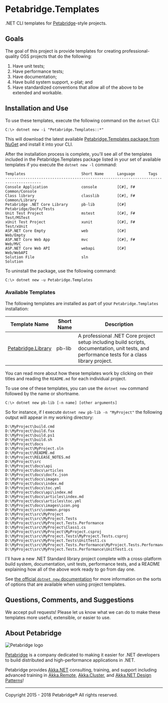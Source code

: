 # Petabridge.Templates
.NET CLI templates for [Petabridge](https://petabridge.com/)-style projects.

## Goals
The goal of this project is provide templates for creating professional-quality OSS projects that do the following:

1. Have unit tests;
2. Have performance tests;
3. Have documentation;
4. Have build system support, x-plat; and
5. Have standardized conventions that allow all of the above to be extended and workable.

## Installation and Use
To use these templates, execute the following command on the `dotnet` CLI:

```
C:\> dotnet new -i "Petabridge.Templates::*"
```

This will download the latest available [Petabridge.Templates package from NuGet](https://www.nuget.org/packages/Petabridge.Templates) and install it into your CLI.

After the installation process is complete, you'll see all of the templates included in the Petabridge.Templates package listed in your set of available templates if you execute the `dotnet new -l` command:

```
Templates                         Short Name      Language      Tags
--------------------------------------------------------------------------------------
Console Application               console         [C#], F#      Common/Console
Class library                     classlib        [C#], F#      Common/Library
Petabridge .NET Core Library      pb-lib          [C#]          Petabridge/DocFx/Tests
Unit Test Project                 mstest          [C#], F#      Test/MSTest
xUnit Test Project                xunit           [C#], F#      Test/xUnit
ASP.NET Core Empty                web             [C#]          Web/Empty
ASP.NET Core Web App              mvc             [C#], F#      Web/MVC
ASP.NET Core Web API              webapi          [C#]          Web/WebAPI
Solution File                     sln                           Solution
```

To uninstall the package, use the following command:

```
C:\> dotnet new -u Petabridge.Templates
```

### Available Templates
The following templates are installed as part of your `Petabridge.Templates` installation:

|    Template Name   | Short Name | Description                                                                                                                                   |
|:------------------:|------------|-----------------------------------------------------------------------------------------------------------------------------------------------|
| [Petabridge.Library](src/Content/Petabridge.Library/README.md) | pb-lib     | A professional .NET Core project setup including build scripts, documentation, unit tests, and performance tests for a class library project. |

You can read more about how these templates work by clicking on their titles and reading the `README.md` for each individual project.

To use one of these templates, you can use the `dotnet new` command followed by the name or shortname.

```
C:\> dotnet new pb-lib [-n name] [other arguments]
```

So for instance, if I execute `dotnet new pb-lib -n "MyProject"` the following output will appear in my working directory:

```
D:\MyProject\build.cmd
D:\MyProject\build.fsx
D:\MyProject\build.ps1
D:\MyProject\build.sh
D:\MyProject\docs
D:\MyProject\MyProject.sln
D:\MyProject\README.md
D:\MyProject\RELEASE_NOTES.md
D:\MyProject\src
D:\MyProject\docs\api
D:\MyProject\docs\articles
D:\MyProject\docs\docfx.json
D:\MyProject\docs\images
D:\MyProject\docs\index.md
D:\MyProject\docs\toc.yml
D:\MyProject\docs\api\index.md
D:\MyProject\docs\articles\index.md
D:\MyProject\docs\articles\toc.yml
D:\MyProject\docs\images\icon.png
D:\MyProject\src\common.props
D:\MyProject\src\MyProject
D:\MyProject\src\MyProject.Tests
D:\MyProject\src\MyProject.Tests.Performance
D:\MyProject\src\MyProject\Class1.cs
D:\MyProject\src\MyProject\MyProject.csproj
D:\MyProject\src\MyProject.Tests\MyProject.Tests.csproj
D:\MyProject\src\MyProject.Tests\UnitTest1.cs
D:\MyProject\src\MyProject.Tests.Performance\MyProject.Tests.Performance.csproj
D:\MyProject\src\MyProject.Tests.Performance\UnitTest1.cs
```

I'll have a new .NET Standard library project complete with a cross-platform build system, documentation, unit tests, performance tests, and a README explaining how all of the above work ready to go from day one.

See [the official `dotnet new` documentation](https://docs.microsoft.com/en-us/dotnet/core/tools/dotnet-new) for more information on the sorts of options that are available when using project templates.

## Questions, Comments, and Suggestions
We accept pull requests! Please let us know what we can do to make these templates more useful, extensible, or easier to use.

## About Petabridge

![Petabridge logo](docs/images/petabridge_logo_small.png)

[Petabridge](http://petabridge.com/) is a company dedicated to making it easier for .NET developers to build distributed and high-performance applications in .NET.

Petabridge provides [Akka.NET](http://getakka.net/) consulting, training, and support including advanced training in [Akka.Remote](https://petabridge.com/training/akka-remoting/), [Akka.Cluster](https://petabridge.com/training/akka-clustering/), and [Akka.NET Design Patterns](https://petabridge.com/training/akka-design-patterns/)!

---
Copyright 2015 - 2018 Petabridge® All rights reserved.